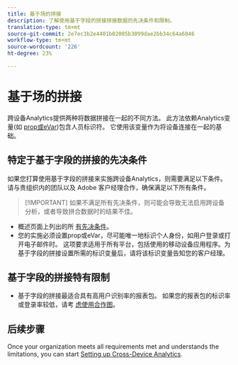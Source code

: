 ```yaml
---
title: 基于场的拼接
description: 了解使用基于字段的拼接拼接数据的先决条件和限制。
translation-type: tm+mt
source-git-commit: 2e7ec3b2e4401b02005b3099dae2bb34c64a6846
workflow-type: tm+mt
source-wordcount: '226'
ht-degree: 23%

---
```



# 基于场的拼接

跨设备Analytics提供两种将数据拼接在一起的不同方法。 此方法依赖Analytics变量(如 [prop](/help/implement/vars/page-vars/prop.md)[或eVar](/help/implement/vars/page-vars/evar.md))包含人员标识符。 它使用该变量作为将设备连接在一起的基础。

## 特定于基于字段的拼接的先决条件

如果您打算使用基于字段的拼接来实施跨设备Analytics，则需要满足以下条件。 请与贵组织内的团队以及 Adobe 客户经理合作，确保满足以下所有条件。

>[!IMPORTANT] 如果不满足所有先决条件，则可能会导致无法启用跨设备分析，或者导致拼合数据时的结果不佳。

* 概述页面上列出的所 [有先决条件](overview.md)。
* 您的实施必须设置prop或eVar，尽可能唯一地标识个人身份，如用户登录或打开电子邮件时。 这项要求适用于所有平台，包括使用的移动设备应用程序。为基于字段的拼接设置所需的标识变量后，请将该标识变量告知您的客户经理。

## 基于字段的拼接特有限制

* 基于字段的拼接最适合具有高用户识别率的报表包。 如果您的报表包的标识率或登录率较低，请考 [虑使用合作图](device-graph.md)。

## 后续步骤

Once your organization meets all requirements met and understands the limitations, you can start [Setting up Cross-Device Analytics](setup.md).